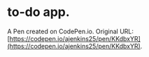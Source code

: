 # to-do app.

A Pen created on CodePen.io. Original URL: [https://codepen.io/ajenkins25/pen/KKdbxYR](https://codepen.io/ajenkins25/pen/KKdbxYR).


